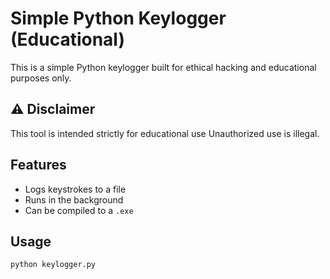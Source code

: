 # Simple Python Keylogger (Educational)

This is a simple Python keylogger built for ethical hacking and educational purposes only.

## ⚠️ Disclaimer

This tool is intended strictly for educational use Unauthorized use is illegal.

## Features

- Logs keystrokes to a file
- Runs in the background
- Can be compiled to a `.exe`

## Usage

```bash
python keylogger.py
